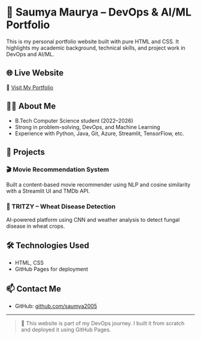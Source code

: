 # 💼 Saumya Maurya – DevOps & AI/ML Portfolio

This is my personal portfolio website built with pure HTML and CSS. It highlights my academic background, technical skills, and project work in DevOps and AI/ML.

## 🌐 Live Website
🔗 [Visit My Portfolio](https://saumya2005.github.io/portfolio/)

## 👩‍💼 About Me
- B.Tech Computer Science student (2022–2026)  
- Strong in problem-solving, DevOps, and Machine Learning  
- Experience with Python, Java, Git, Azure, Streamlit, TensorFlow, etc.

## 💼 Projects

### 🎬 Movie Recommendation System
Built a content-based movie recommender using NLP and cosine similarity with a Streamlit UI and TMDb API.

### 🌾 TRITZY – Wheat Disease Detection
AI-powered platform using CNN and weather analysis to detect fungal disease in wheat crops.

## 🛠️ Technologies Used
- HTML, CSS
- GitHub Pages for deployment

## 📫 Contact Me

- GitHub: [github.com/saumya2005](https://github.com/saumya2005)

---

> 🚀 This website is part of my DevOps journey. I built it from scratch and deployed it using GitHub Pages.
